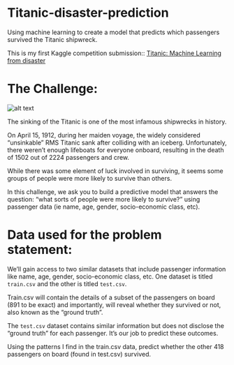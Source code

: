 # Titanic-disaster-prediction
Using machine learning to create a model that predicts which passengers survived the Titanic shipwreck.

This is my first Kaggle competition submission:: [Titanic: Machine Learning from disaster](https://www.kaggle.com/c/titanic/overview)
# The Challenge:

![alt text](https://faithmag.com/sites/default/files/styles/article_full/public/2018-09/titanic2.jpg?h=6521bd5e&itok=H8td6QVv)

The sinking of the Titanic is one of the most infamous shipwrecks in history.

On April 15, 1912, during her maiden voyage, the widely considered “unsinkable” RMS Titanic sank after colliding with an iceberg. Unfortunately, there weren’t enough lifeboats for everyone onboard, resulting in the death of 1502 out of 2224 passengers and crew.

While there was some element of luck involved in surviving, it seems some groups of people were more likely to survive than others.

In this challenge, we ask you to build a predictive model that answers the question: “what sorts of people were more likely to survive?” using passenger data (ie name, age, gender, socio-economic class, etc).

# Data used for the problem statement:

We’ll gain access to two similar datasets that include passenger information like name, age, gender, socio-economic class, etc. One dataset is titled `train.csv` and the other is titled `test.csv`.

Train.csv will contain the details of a subset of the passengers on board (891 to be exact) and importantly, will reveal whether they survived or not, also known as the “ground truth”.

The `test.csv` dataset contains similar information but does not disclose the “ground truth” for each passenger. It’s our job to predict these outcomes.

Using the patterns I find in the train.csv data, predict whether the other 418 passengers on board (found in test.csv) survived.
